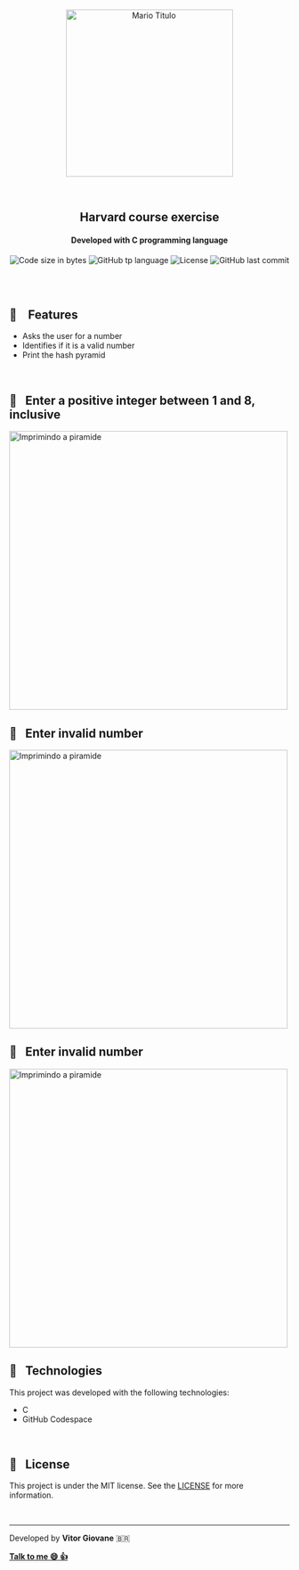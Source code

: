 <p align="center">
<br>
  <img  width="300px" alt="Mario Titulo" src="https://res.cloudinary.com/dxijjbby3/image/upload/v1665702410/Mario/mariofinalizado_vhhso8.png"/>
</p>
<br>
  <h2 align="center">
      Harvard course exercise
<br>
  </h2>
  <h4 align="center">Developed with C programming language</h4>
  <p align="center">
  <img alt="Code size in bytes" src="https://img.shields.io/github/languages/code-size/larissayasmim/mario-easy-c">
  <img alt="GitHub tp language" src="https://img.shields.io/github/languages/top/larissayasmim/mario-easy-c?color=white">
  <img alt="License" src="https://img.shields.io/badge/license-MIT-%2304D361?color=blue">
  <img alt="GitHub last commit" src="https://img.shields.io/github/last-commit/larissayasmim/mario-easy-c?color=red">
</p>
<br>
<br>

## :gem: &nbsp;&nbsp; Features
- Asks the user for a number
- Identifies if it is a valid number
- Print the hash pyramid
<br>

## :bricks: &nbsp; Enter a positive integer between 1 and 8, inclusive
<img align="center" height="auto" width="500" alt="Imprimindo a piramide" src="https://res.cloudinary.com/dxijjbby3/image/upload/v1665706963/Mario/mario1c_rvnapo.png"/>
<br>

## :bricks: &nbsp; Enter invalid number
<img align="center" height="auto" width="500" alt="Imprimindo a piramide" src="https://res.cloudinary.com/dxijjbby3/image/upload/v1665707642/Mario/mario2c_vyfer1.png"/>
<br>

## :bricks: &nbsp; Enter invalid number
<img align="center" height="auto" width="500" alt="Imprimindo a piramide" src="https://res.cloudinary.com/dxijjbby3/image/upload/v1665709362/Mario/20221013_182743_1_online-video-cutter.com_1_f2ypor.gif"/>
<br>

## :bricks:  &nbsp; Technologies
This project was developed with the following technologies:

- C
-  GitHub Codespace

<br>

## :page_with_curl: &nbsp; License
This project is under the MIT license. See the [LICENSE](https://github.com/vitorgiovane/zeruai-front-end/blob/master/LICENSE) for more information.

<br>

---
Developed by **Vitor Giovane** <span>&#x1f1e7;&#x1f1f7;</span>

**[Talk to me :smile:&nbsp;:thumbsup:](https://www.linkedin.com/in/vitorgiovane)** 


